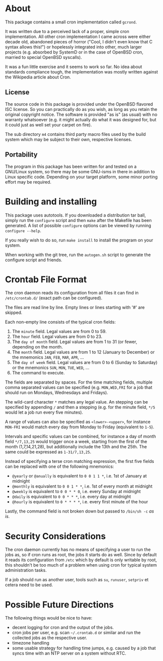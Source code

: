 # About

This package contains a small cron implementation called `gcrond`.

It was written due to a perceived lack of a proper, simple cron
implementation. All other cron implementation I came across were either decade
old, abandoned pieces of horror ("Cool, I didn't even know that C syntax
allows this!") or hopelessly integrated into other, much larger projects (e.g.
absorbed by SystemD or in the case of OpenBSD cron, married to special OpenBSD
syscalls).

It was a fun little exercise and it seems to work so far. No idea about
standards compliance tough, the implementation was mostly written against
the Wikipedia article about Cron.

## License

The source code in this package is provided under the OpenBSD flavored ISC
license. So you can practically do as you wish, as long as you retain the
original copyright notice. The software is provided "as is" (as usual) with
no warranty whatsoever (e.g. it might actually do what it was designed for,
but it could just as well set your carpet on fire).

The sub directory `m4` contains third party macro files used by the build
system which may be subject to their own, respective licenses.


## Portability

The program in this package has been written for and tested on a GNU/Linux
system, so there may be some GNU-isms in there in addition to Linux specific
code. Depending on your target platform, some minor porting effort may be
required.


# Building and installing

This package uses autotools. If you downloaded a distribution tar ball, simply
run the `configure` script and then `make` after the Makefile has been
generated. A list of possible `configure` options can be viewed by running
`configure --help`.

If you really wish to do so, run `make install` to install the program on your
system.

When working with the git tree, run the `autogen.sh` script to generate the
configure script and friends.


# Crontab File Format

The cron daemon reads its configuration from all files it can find
in `/etc/crontab.d/` (exact path can be configured).

The files are read line by line. Empty lines or lines starting with '#' are
skipped.

Each non-empty line consists of the typical cron fields:

1. The `minute` field. Legal values are from 0 to 59.
2. The `hour` field. Legal values are from 0 to 23.
3. The `day of month` field. Legal values are from 1 to 31 (or fewer, depending
   on the month.
4. The `month` field. Legal values are from 1 to 12 (January to December)
   or the mnemonics `JAN`, `FEB`, `MAR`, `APR`, ...
5. The `day of week` field. Legal values are from 0 to 6 (Sunday to Saturday)
   or the mnemonics `SUN`, `MON`, `TUE`, `WED`, ...
6. The command to execute.


The fields are separated by spaces. For the time matching fields, multiple
comma separated values can be specified (e.g. `MON,WED,FRI` for a job that
should run on Mondays, Wednesdays and Fridays).

The wild-card character `*` matches any legal value. An stepping can be
specified by appending `/` and then a stepping (e.g. for the minute field,
`*/5` would let a job run every five minutes).

A range of values can also be specified as `<lower>-<upper>`, for instance
`MON-FRI` would match every day from Monday to Friday (equivalent to `1-5`).

Intervals and specific values can be combined, for instance a day of month
field `*/7,13,25` would trigger once a week, starting from the first of the
month (1,7,14,21,28), but additionally include the 13th and the 25th. The
same could be expressed as `1-31/7,13,25`.


Instead of specifying a terse cron matching expression, the first five fields
can be replaced with one of the following mnemonics:

- `@yearly` or `@anually` is equivalent to `0 0 1 1 *`, i.e. 1st of January
  at midnight
- `@monthly` is equivalent to `0 0 1 * *`, i.e. 1st of every month at midnight
- `@weekly` is equivalent to `0 0 * * 0`, i.e. every Sunday at midnight
- `@daily` is equivalent to `0 0 * * *`, i.e. every day at midnight
- `@hourly` is equivalent to `0 * * * *`, i.e. every first minute of the hour

Lastly, the command field is not broken down but passed to `/bin/sh -c`
*as is*.


# Security Considerations

The cron daemon currently has no means of specifying a user to run the jobs as,
so if cron runs as root, the jobs it starts do as well. Since by default it
reads its configuration from `/etc` which by default is only writable by root,
this shouldn't be too much of a problem when using cron for typical system
administration tasks.

If a job should run as another user, tools such as `su`, `runuser`, `setpriv`
et cetera need to be used.

# Possible Future Directions

The following things would be nice to have:

- decent logging for cron and the output of the jobs.
- cron jobs per user, e.g. scan `~/.crontab.d` or similar and run the collected
  jobs as the respective user.
- timezone handling
- some usable strategy for handling time jumps, e.g. caused by a job that
  syncs time with an NTP server on a system without RTC.
